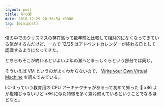 ```yaml
---
layout: post
title: 年の瀬
date: 2018-12-29 20:38:54 +0900
tag: [minipost]
---
```


僕の中でのクリスマスの存在感って数年前と比較して相対的になくなってきている気がするんだけど、一方で 12/25 はアドベントカレンダーが終わる日として認識するようになってきた。

どちらもそこが終わるといよいよ年の瀬へとまっしぐらという部分では同じ。

そういえば VM というのがよくわからないので、 [Write your Own Virtual Machine](https://justinmeiners.github.io/lc3-vm/) を読んでみている。

LC-3 っていう教育用の CPU アーキテクチャがあるって初めて知った 👀 x86 よか複雑じゃないけど x86 に似た特徴を多く兼ね備えているということでなるほどなと。
